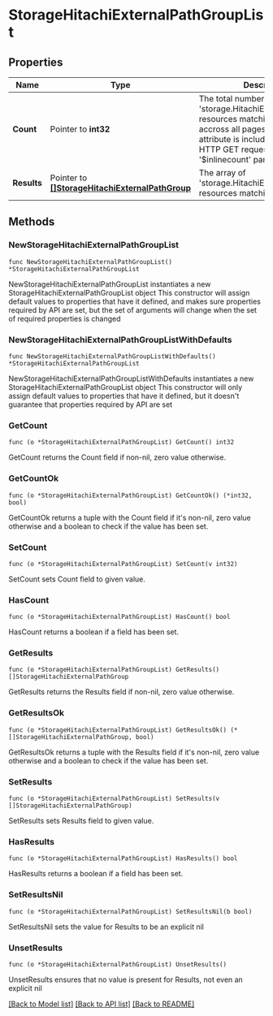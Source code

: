 # StorageHitachiExternalPathGroupList

## Properties

Name | Type | Description | Notes
------------ | ------------- | ------------- | -------------
**Count** | Pointer to **int32** | The total number of &#39;storage.HitachiExternalPathGroup&#39; resources matching the request, accross all pages. The &#39;Count&#39; attribute is included when the HTTP GET request includes the &#39;$inlinecount&#39; parameter. | [optional] 
**Results** | Pointer to [**[]StorageHitachiExternalPathGroup**](StorageHitachiExternalPathGroup.md) | The array of &#39;storage.HitachiExternalPathGroup&#39; resources matching the request. | [optional] 

## Methods

### NewStorageHitachiExternalPathGroupList

`func NewStorageHitachiExternalPathGroupList() *StorageHitachiExternalPathGroupList`

NewStorageHitachiExternalPathGroupList instantiates a new StorageHitachiExternalPathGroupList object
This constructor will assign default values to properties that have it defined,
and makes sure properties required by API are set, but the set of arguments
will change when the set of required properties is changed

### NewStorageHitachiExternalPathGroupListWithDefaults

`func NewStorageHitachiExternalPathGroupListWithDefaults() *StorageHitachiExternalPathGroupList`

NewStorageHitachiExternalPathGroupListWithDefaults instantiates a new StorageHitachiExternalPathGroupList object
This constructor will only assign default values to properties that have it defined,
but it doesn't guarantee that properties required by API are set

### GetCount

`func (o *StorageHitachiExternalPathGroupList) GetCount() int32`

GetCount returns the Count field if non-nil, zero value otherwise.

### GetCountOk

`func (o *StorageHitachiExternalPathGroupList) GetCountOk() (*int32, bool)`

GetCountOk returns a tuple with the Count field if it's non-nil, zero value otherwise
and a boolean to check if the value has been set.

### SetCount

`func (o *StorageHitachiExternalPathGroupList) SetCount(v int32)`

SetCount sets Count field to given value.

### HasCount

`func (o *StorageHitachiExternalPathGroupList) HasCount() bool`

HasCount returns a boolean if a field has been set.

### GetResults

`func (o *StorageHitachiExternalPathGroupList) GetResults() []StorageHitachiExternalPathGroup`

GetResults returns the Results field if non-nil, zero value otherwise.

### GetResultsOk

`func (o *StorageHitachiExternalPathGroupList) GetResultsOk() (*[]StorageHitachiExternalPathGroup, bool)`

GetResultsOk returns a tuple with the Results field if it's non-nil, zero value otherwise
and a boolean to check if the value has been set.

### SetResults

`func (o *StorageHitachiExternalPathGroupList) SetResults(v []StorageHitachiExternalPathGroup)`

SetResults sets Results field to given value.

### HasResults

`func (o *StorageHitachiExternalPathGroupList) HasResults() bool`

HasResults returns a boolean if a field has been set.

### SetResultsNil

`func (o *StorageHitachiExternalPathGroupList) SetResultsNil(b bool)`

 SetResultsNil sets the value for Results to be an explicit nil

### UnsetResults
`func (o *StorageHitachiExternalPathGroupList) UnsetResults()`

UnsetResults ensures that no value is present for Results, not even an explicit nil

[[Back to Model list]](../README.md#documentation-for-models) [[Back to API list]](../README.md#documentation-for-api-endpoints) [[Back to README]](../README.md)


